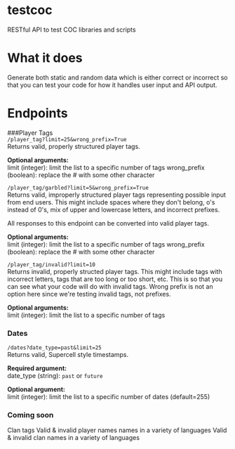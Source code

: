 # testcoc
RESTful API to test COC libraries and scripts

# What it does
Generate both static and random data which is either correct or incorrect so that you 
can test your code for how it handles user input and API output.

# Endpoints
###Player Tags  
`/player_tag?limit=25&wrong_prefix=True`  
Returns valid, properly structured player tags. 
 
**Optional arguments:**  
limit (integer): limit the list to a specific number of tags
wrong_prefix (boolean): replace the # with some other character

`/player_tag/garbled?limit=5&wrong_prefix=True`  
Returns valid, improperly structured player tags representing possible input from end users. 
This might include spaces where they don't belong, o's instead of 0's, mix of upper and 
lowercase letters, and incorrect prefixes.

All responses to this endpoint can be converted into valid player tags.
  
**Optional arguments:**  
limit (integer): limit the list to a specific number of tags
wrong_prefix (boolean): replace the # with some other character

`/player_tag/invalid?limit=10`  
Returns invalid, properly structed player tags. This might include tags with incorrect letters, 
tags that are too long or too short, etc.  This is so that you can see what your code will do 
with invalid tags. Wrong prefix is not an option here since we're testing invalid tags, not prefixes.
  
**Optional arguments:**  
limit (integer): limit the list to a specific number of tags

### Dates
`/dates?date_type=past&limit=25`  
Returns valid, Supercell style timestamps.
  
**Required argument:**  
date_type (string): `past` or `future`

**Optional argument:**  
limit (integer): limit the list to a specific number of dates (default=255)



### Coming soon
Clan tags
Valid & invalid player names names in a variety of languages
Valid & invalid clan names in a variety of languages